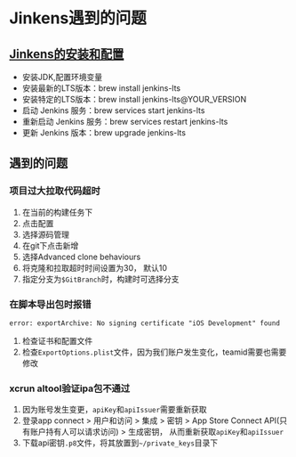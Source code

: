 # Jinkens遇到的问题

## [Jinkens的安装和配置](https://www.bilibili.com/video/BV1zM41127hC/?spm_id_from=333.999.0.0&vd_source=9b0910a821dc69e8f6e87d1e96d7c20e)

* 安装JDK,配置环境变量
* 安装最新的LTS版本：brew install jenkins-lts
* 安装特定的LTS版本：brew install jenkins-lts@YOUR_VERSION
* 启动 Jenkins 服务：brew services start jenkins-lts
* 重新启动 Jenkins 服务：brew services restart jenkins-lts
* 更新 Jenkins 版本：brew upgrade jenkins-lts

## 遇到的问题

### 项目过大拉取代码超时

1. 在当前的构建任务下
2. 点击配置
3. 选择源码管理
4. 在git下点击新增
5. 选择Advanced clone behaviours
6. 将克隆和拉取超时时间设置为30， 默认10
7. 指定分支为`$GitBranch`时，构建时可选择分支

### 在脚本导出包时报错
`error: exportArchive: No signing certificate "iOS Development" found`

1. 检查证书和配置文件
2. 检查`ExportOptions.plist`文件，因为我们账户发生变化，teamid需要也需要修改

### xcrun altool验证ipa包不通过

1. 因为账号发生变更，`apiKey`和`apiIssuer`需要重新获取
2. 登录app connect > 用户和访问 > 集成 > 密钥 > App Store Connect API(只有账户持有人可以请求访问) > 生成密钥， 从而重新获取`apiKey`和`apiIssuer`
3. 下载api密钥`.p8`文件，将其放置到`~/private_keys`目录下

